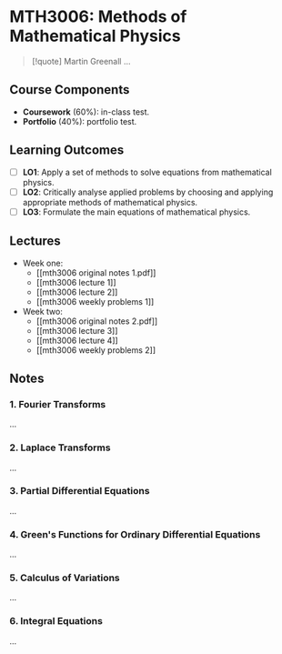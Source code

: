 # MTH3006: Methods of Mathematical Physics

> [!quote] Martin Greenall
> …

## Course Components

- **Coursework** (60%): in-class test.
- **Portfolio** (40%): portfolio test.

## Learning Outcomes

- [ ] **LO1**: Apply a set of methods to solve equations from mathematical physics.
- [ ] **LO2**: Critically analyse applied problems by choosing and applying appropriate methods of mathematical physics.
- [ ] **LO3**: Formulate the main equations of mathematical physics.

## Lectures

- Week one:
	- [[mth3006 original notes 1.pdf]]
	- [[mth3006 lecture 1]]
	- [[mth3006 lecture 2]]
	- [[mth3006 weekly problems 1]]
- Week two:
	- [[mth3006 original notes 2.pdf]]
	- [[mth3006 lecture 3]]
	- [[mth3006 lecture 4]]
	- [[mth3006 weekly problems 2]]

## Notes

### 1. Fourier Transforms

…

### 2. Laplace Transforms

…

### 3. Partial Differential Equations

…

### 4. Green's Functions for Ordinary Differential Equations

…

### 5. Calculus of Variations

…

### 6. Integral Equations

…
